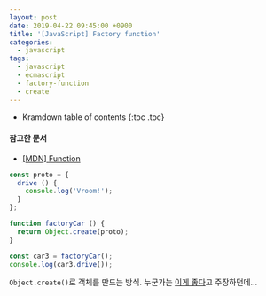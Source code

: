 ```yaml
---
layout: post
date: 2019-04-22 09:45:00 +0900
title: '[JavaScript] Factory function'
categories:
  - javascript
tags:
  - javascript
  - ecmascript
  - factory-function
  - create
---
```


* Kramdown table of contents
{:toc .toc}

#### 참고한 문서

- [\[MDN\] Function](https://developer.mozilla.org/en-US/docs/Web/JavaScript/Reference/Global_Objects/Function)

```js
const proto = {
  drive () {
    console.log('Vroom!');
  }
};

function factoryCar () {
  return Object.create(proto);
}

const car3 = factoryCar();
console.log(car3.drive());
```

`Object.create()`로 객체를 만드는 방식. 누군가는 [이게 좋다](https://medium.com/javascript-scene/javascript-factory-functions-vs-constructor-functions-vs-classes-2f22ceddf33e)고 주장하던데...
